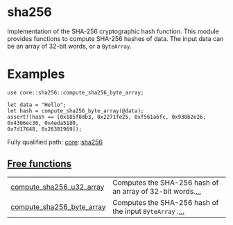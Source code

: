 # sha256

Implementation of the SHA-256 cryptographic hash function.
This module provides functions to compute SHA-256 hashes of data.
The input data can be an array of 32-bit words, or a `ByteArray`.
# Examples

```cairo
use core::sha256::compute_sha256_byte_array;

let data = "Hello";
let hash = compute_sha256_byte_array(@data);
assert!(hash == [0x185f8db3, 0x2271fe25, 0xf561a6fc, 0x938b2e26, 0x4306ec30, 0x4eda5180,
0x7d17648, 0x26381969]);
```

Fully qualified path: [core](./core.md)::[sha256](./core-sha256.md)


[Free functions](./core-sha256-free_functions.md)
 ---
| | |
|:---|:---|
| [compute_sha256_u32_array](./core-sha256-compute_sha256_u32_array.md) | Computes the SHA-256 hash of an array of 32-bit words.[...](./core-sha256-compute_sha256_u32_array.md) |
| [compute_sha256_byte_array](./core-sha256-compute_sha256_byte_array.md) | Computes the SHA-256 hash of the input `ByteArray` .[...](./core-sha256-compute_sha256_byte_array.md) |
